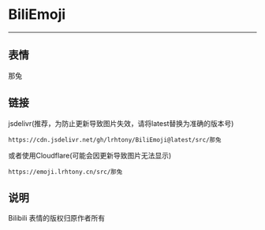 # BiliEmoji
---
## 表情
那兔
## 链接
jsdelivr(推荐，为防止更新导致图片失效，请将latest替换为准确的版本号)
```
https://cdn.jsdelivr.net/gh/lrhtony/BiliEmoji@latest/src/那兔
```
或者使用Cloudflare(可能会因更新导致图片无法显示)
```
https://emoji.lrhtony.cn/src/那兔
```
## 说明
Bilibili 表情的版权归原作者所有
